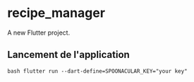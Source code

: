 # recipe_manager

A new Flutter project.

## Lancement de l'application

``bash
flutter run --dart-define=SPOONACULAR_KEY="your key" 
``
